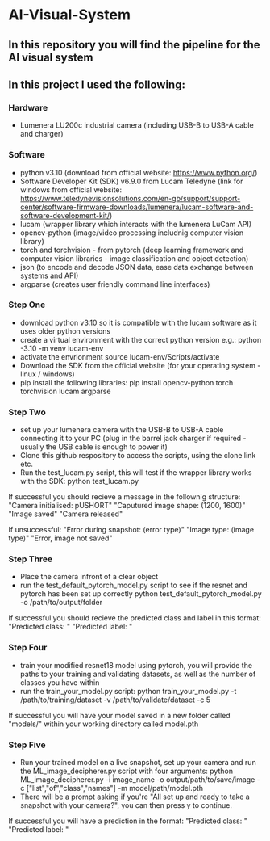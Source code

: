 # AI-Visual-System
## In this repository you will find the pipeline for the AI visual system 

## In this project I used the following: 
### Hardware
- Lumenera LU200c industrial camera (including USB-B to USB-A cable and charger)

### Software
- python v3.10 (download from official website: https://www.python.org/)
-  Software Developer Kit (SDK) v6.9.0 from Lucam Teledyne (link for windows from official website: https://www.teledynevisionsolutions.com/en-gb/support/support-center/software-firmware-downloads/lumenera/lucam-software-and-software-development-kit/)
- lucam (wrapper library which interacts with the lumenera LuCam API)
- opencv-python (image/video processing includnig computer vision library)
- torch and torchvision - from pytorch (deep learning framework and computer vision libraries - image classification and object detection)
- json (to encode and decode JSON data, ease data exchange between systems and API)
- argparse (creates user friendly command line interfaces)


### Step One
- download python v3.10 so it is compatible with the lucam software as it uses older python versions
- create a virtual environment with the correct python version e.g.:
  python -3.10 -m venv lucam-env
- activate the envrionment
  source lucam-env/Scripts/activate
- Download the SDK from the official website (for your operating system - linux / windows)
- pip install the following libraries:
  pip install opencv-python torch torchvision lucam argparse

### Step Two
- set up your lumenera camera with the USB-B to USB-A cable connecting it to your PC (plug in the barrel jack charger if required - usually the USB cable is enough to power it)
- Clone this github respository to access the scripts, using the clone link etc.
- Run the test_lucam.py script, this will test if the wrapper library works with the SDK:
  python test_lucam.py

If successful you should recieve a message in the follownig structure:
"Camera initialised: pUSHORT"
"Caputured image shape: (1200, 1600)"
"Image saved"
"Camera released"

If unsuccessful:
"Error during snapshot: (error type)"
"Image type: (image type)"
"Error, image not saved"

### Step Three
- Place the camera infront of a clear object
- run the test_default_pytorch_model.py script to see if the resnet and pytorch has been set up correctly
  python test_default_pytorch_model.py -o /path/to/output/folder

If successful you should recieve the predicted class and label in this format:
"Predicted class: "
"Predicted label: "

### Step Four
- train your modified resnet18 model using pytorch, you will provide the paths to your training and validating datasets, as well as the number of classes you have within
- run the train_your_model.py script:
  python train_your_model.py -t /path/to/training/dataset -v /path/to/validate/dataset -c 5

If successful you will have your model saved in a new folder called "models/" within your working directory called model.pth

### Step Five
- Run your trained model on a live snapshot, set up your camera and run the ML_image_decipherer.py script with four arguments:
  python ML_image_decipherer.py -i image_name -o output/path/to/save/image -c ["list","of","class","names"] -m model/path/model.pth
- There will be a prompt asking if you're "All set up and ready to take a snapshot with your camera?", you can then press y to continue.

If successful you will have a prediction in the format:
  "Predicted class: "
  "Predicted label: "
  
